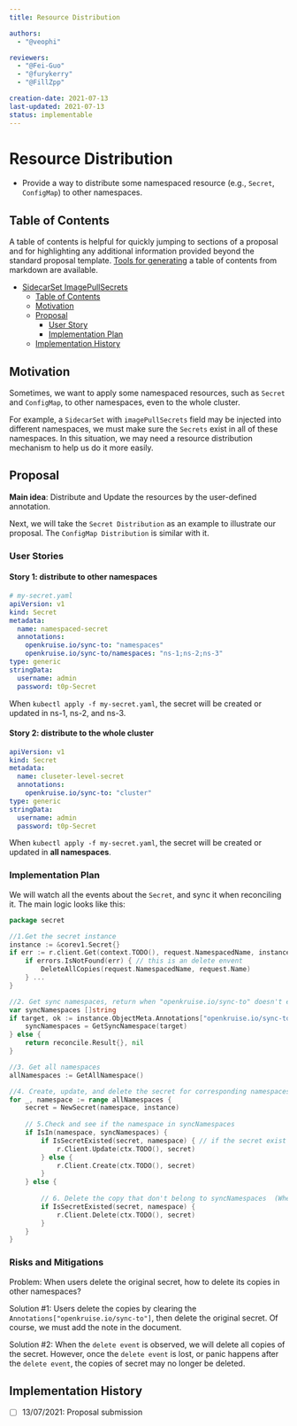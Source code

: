 ```yaml
---
title: Resource Distribution

authors:
  - "@veophi"

reviewers:
  - "@Fei-Guo"
  - "@furykerry"
  - "@FillZpp"

creation-date: 2021-07-13
last-updated: 2021-07-13
status: implementable
---
```

# Resource Distribution
- Provide a way to distribute some namespaced resource (e.g., `Secret`, `ConfigMap`) to other namespaces.

## Table of Contents
A table of contents is helpful for quickly jumping to sections of a proposal and for highlighting
any additional information provided beyond the standard proposal template.
[Tools for generating](https://github.com/ekalinin/github-markdown-toc) a table of contents from markdown are available.

- [SidecarSet ImagePullSecrets](#sidecarset-imagepullsecrets)
  - [Table of Contents](#table-of-contents)
  - [Motivation](#motivation)
  - [Proposal](#proposal)
    - [User Story](#user-story)
    - [Implementation Plan](#implementation-plan)
  - [Implementation History](#implementation-history)
  
## Motivation
Sometimes, we want to apply some namespaced resources, such as `Secret` and `ConfigMap`,  to other namespaces, even to the whole cluster.

For example, a `SidecarSet` with `imagePullSecrets` field may be injected into different namespaces, we must make sure the `Secrets` exist in all of these namespaces.
In this situation, we may need a resource distribution mechanism to help us do it more easily.

## Proposal
**Main idea**: Distribute and Update the resources by the user-defined annotation.

Next, we will take the `Secret Distribution` as an example to illustrate our proposal.
The `ConfigMap Distribution` is similar with it.

### User Stories
#### Story 1: distribute to other namespaces
```yaml
# my-secret.yaml
apiVersion: v1
kind: Secret
metadata:
  name: namespaced-secret
  annotations:
    openkruise.io/sync-to: "namespaces"
    openkruise.io/sync-to/namespaces: "ns-1;ns-2;ns-3"
type: generic
stringData:
  username: admin
  password: t0p-Secret
```
When `kubectl apply -f my-secret.yaml`,  the secret will be created or updated in ns-1, ns-2, and ns-3.
#### Story 2: distribute to the whole cluster
```yaml
apiVersion: v1
kind: Secret
metadata:
  name: cluseter-level-secret
  annotations:
    openkruise.io/sync-to: "cluster"
type: generic
stringData:
  username: admin
  password: t0p-Secret
```
When `kubectl apply -f my-secret.yaml`,  the secret will be created or updated in **all namespaces**.

### Implementation Plan
We will watch all the events about the `Secret`, and sync it when reconciling it.
The main logic looks like this:
```go
package secret

//1.Get the secret instance
instance := &corev1.Secret{}
if err := r.client.Get(context.TODO(), request.NamespacedName, instance); err != nil {
	if errors.IsNotFound(err) { // this is an delete envent
		DeleteAllCopies(request.NamespacedName, request.Name)
	} ...
}

//2. Get sync namespaces, return when "openkruise.io/sync-to" doesn't exist
var syncNamespaces []string
if target, ok := instance.ObjectMeta.Annotations["openkruise.io/sync-to"]; ok {
	syncNamespaces = GetSyncNamespace(target)
} else {
	return reconcile.Result{}, nil 
}

//3. Get all namespaces
allNamespaces := GetAllNamespace()

//4. Create, update, and delete the secret for corresponding namespaces
for _, namespace := range allNamespaces {
	secret = NewSecret(namespace, instance) 
	
	// 5.Check and see if the namespace in syncNamespaces 
	if IsIn(namespace, syncNamespaces) {
		if IsSecretExisted(secret, namespace) { // if the secret exist in the namespace
			r.Client.Update(ctx.TODO(), secret) 
		} else {
			r.Client.Create(ctx.TODO(), secret)
		}
	} else {
		
		// 6. Delete the copy that don't belong to syncNamespaces  (When the namespace is deleted in the `Annotations`) 
		if IsSecretExisted(secret, namespace) {
			r.Client.Delete(ctx.TODO(), secret)
		}
	}
}

```

### Risks and Mitigations
Problem: When users delete the original secret, how to delete its copies in other namespaces? 

Solution #1: Users delete the copies by clearing the `Annotations["openkruise.io/sync-to"]`, then delete the original secret. Of course, we must add the note in the document.

Solution #2: When the `delete event` is observed, we will delete all copies of the secret.
However, once the `delete event` is lost, or panic happens after the `delete event`,  the copies of secret may no longer be deleted.

## Implementation History
- [ ] 13/07/2021: Proposal submission

